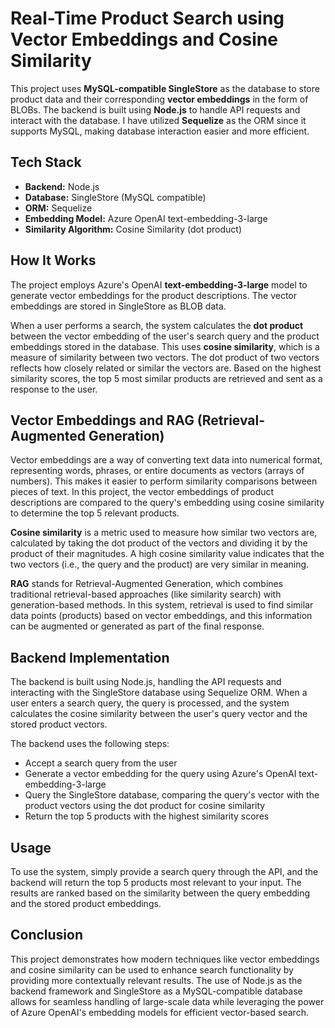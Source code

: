 <h1>Real-Time Product Search using Vector Embeddings and Cosine Similarity</h1>

<p>
This project uses <strong>MySQL-compatible SingleStore</strong> as the database to store product data and their corresponding <strong>vector embeddings</strong> in the form of BLOBs. The backend is built using <strong>Node.js</strong> to handle API requests and interact with the database. I have utilized <strong>Sequelize</strong> as the ORM since it supports MySQL, making database interaction easier and more efficient.
</p>

<h2>Tech Stack</h2>
<ul>
    <li><strong>Backend:</strong> Node.js</li>
    <li><strong>Database:</strong> SingleStore (MySQL compatible)</li>
    <li><strong>ORM:</strong> Sequelize</li>
    <li><strong>Embedding Model:</strong> Azure OpenAI text-embedding-3-large</li>
    <li><strong>Similarity Algorithm:</strong> Cosine Similarity (dot product)</li>
</ul>

<h2>How It Works</h2>
<p>
The project employs Azure's OpenAI <strong>text-embedding-3-large</strong> model to generate vector embeddings for the product descriptions. The vector embeddings are stored in SingleStore as BLOB data. 
</p>

<p>
When a user performs a search, the system calculates the <strong>dot product</strong> between the vector embedding of the user's search query and the product embeddings stored in the database. This uses <strong>cosine similarity</strong>, which is a measure of similarity between two vectors. The dot product of two vectors reflects how closely related or similar the vectors are. Based on the highest similarity scores, the top 5 most similar products are retrieved and sent as a response to the user.
</p>

<h2>Vector Embeddings and RAG (Retrieval-Augmented Generation)</h2>
<p>
Vector embeddings are a way of converting text data into numerical format, representing words, phrases, or entire documents as vectors (arrays of numbers). This makes it easier to perform similarity comparisons between pieces of text. In this project, the vector embeddings of product descriptions are compared to the query's embedding using cosine similarity to determine the top 5 relevant products.
</p>

<p>
<strong>Cosine similarity</strong> is a metric used to measure how similar two vectors are, calculated by taking the dot product of the vectors and dividing it by the product of their magnitudes. A high cosine similarity value indicates that the two vectors (i.e., the query and the product) are very similar in meaning.
</p>

<p>
<strong>RAG</strong> stands for Retrieval-Augmented Generation, which combines traditional retrieval-based approaches (like similarity search) with generation-based methods. In this system, retrieval is used to find similar data points (products) based on vector embeddings, and this information can be augmented or generated as part of the final response.
</p>

<h2>Backend Implementation</h2>
<p>
The backend is built using Node.js, handling the API requests and interacting with the SingleStore database using Sequelize ORM. When a user enters a search query, the query is processed, and the system calculates the cosine similarity between the user's query vector and the stored product vectors.
</p>

<p>
The backend uses the following steps:
<ul>
    <li>Accept a search query from the user</li>
    <li>Generate a vector embedding for the query using Azure's OpenAI text-embedding-3-large</li>
    <li>Query the SingleStore database, comparing the query's vector with the product vectors using the dot product for cosine similarity</li>
    <li>Return the top 5 products with the highest similarity scores</li>
</ul>
</p>

<h2>Usage</h2>
<p>
To use the system, simply provide a search query through the API, and the backend will return the top 5 products most relevant to your input. The results are ranked based on the similarity between the query embedding and the stored product embeddings.
</p>

<h2>Conclusion</h2>
<p>
This project demonstrates how modern techniques like vector embeddings and cosine similarity can be used to enhance search functionality by providing more contextually relevant results. The use of Node.js as the backend framework and SingleStore as a MySQL-compatible database allows for seamless handling of large-scale data while leveraging the power of Azure OpenAI's embedding models for efficient vector-based search.
</p>
